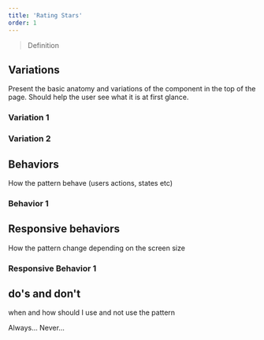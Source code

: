 ```yaml
---
title: 'Rating Stars'
order: 1
---
```


> Definition

## Variations

Present the basic anatomy and variations of the component in the top of the page. Should help the user see what it is at
first glance.

### Variation 1

<preview path="src/pages/Components/RatingStars/previews/RatingStars" nude="true"></preview>

### Variation 2

<preview path="src/pages/Components/RatingStars/previews/RatingStars" nude="true"></preview>

## Behaviors

How the pattern behave (users actions, states etc)

### Behavior 1

## Responsive behaviors

How the pattern change depending on the screen size

### Responsive Behavior 1

## do's and don't

when and how should I use and not use the pattern

<hintitem>
  Always...
</hintitem>
<hintitem dont="true">
  Never...
</hintitem>
